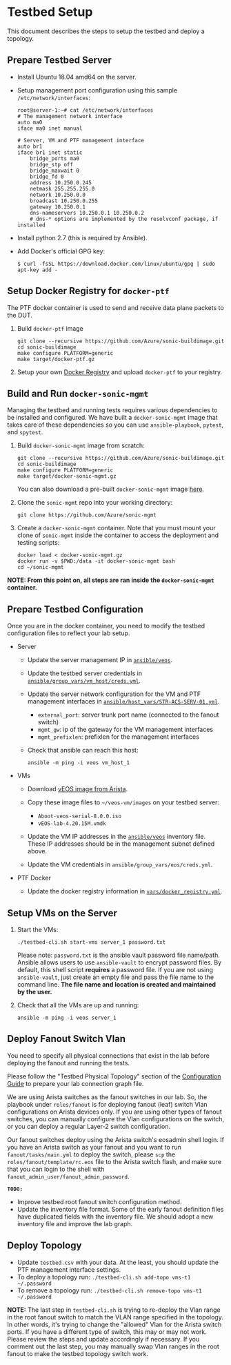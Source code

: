 # Testbed Setup

This document describes the steps to setup the testbed and deploy a topology.

## Prepare Testbed Server

- Install Ubuntu 18.04 amd64 on the server.
- Setup management port configuration using this sample `/etc/network/interfaces`:
    ```
    root@server-1:~# cat /etc/network/interfaces
    # The management network interface
    auto ma0
    iface ma0 inet manual

    # Server, VM and PTF management interface
    auto br1
    iface br1 inet static
        bridge_ports ma0
        bridge_stp off
        bridge_maxwait 0
        bridge_fd 0
        address 10.250.0.245
        netmask 255.255.255.0
        network 10.250.0.0
        broadcast 10.250.0.255
        gateway 10.250.0.1
        dns-nameservers 10.250.0.1 10.250.0.2
        # dns-* options are implemented by the resolvconf package, if installed
    ```

- Install python 2.7 (this is required by Ansible).
- Add Docker's official GPG key:
    ```
    $ curl -fsSL https://download.docker.com/linux/ubuntu/gpg | sudo apt-key add -
    ```

## Setup Docker Registry for `docker-ptf`

The PTF docker container is used to send and receive data plane packets to the DUT.

1. Build `docker-ptf` image
    ```
    git clone --recursive https://github.com/Azure/sonic-buildimage.git
    cd sonic-buildimage
    make configure PLATFORM=generic
    make target/docker-ptf.gz
    ```

2. Setup your own [Docker Registry](https://docs.docker.com/registry/) and upload `docker-ptf` to your registry.

## Build and Run `docker-sonic-mgmt`

Managing the testbed and running tests requires various dependencies to be installed and configured. We have built a `docker-sonic-mgmt` image that takes care of these dependencies so you can use `ansible-playbook`, `pytest`, and `spytest`.

1.  Build `docker-sonic-mgmt` image from scratch:
    ```
    git clone --recursive https://github.com/Azure/sonic-buildimage.git
    cd sonic-buildimage
    make configure PLATFORM=generic
    make target/docker-sonic-mgmt.gz
    ```

    You can also download a pre-built `docker-sonic-mgmt` image [here](https://sonic-jenkins.westus2.cloudapp.azure.com/job/bldenv/job/docker-sonic-mgmt/lastSuccessfulBuild/artifact/sonic-buildimage/target/docker-sonic-mgmt.gz).

2. Clone the `sonic-mgmt` repo into your working directory:
    ```
    git clone https://github.com/Azure/sonic-mgmt
    ```

3. Create a `docker-sonic-mgmt` container. Note that you must mount your clone of `sonic-mgmt` inside the container to access the deployment and testing scripts:
    ```
    docker load < docker-sonic-mgmt.gz
    docker run -v $PWD:/data -it docker-sonic-mgmt bash
    cd ~/sonic-mgmt
    ```

**NOTE: From this point on, all steps are ran inside the `docker-sonic-mgmt` container.**

## Prepare Testbed Configuration

Once you are in the docker container, you need to modify the testbed configuration files to reflect your lab setup.

- Server
    - Update the server management IP in [`ansible/veos`](/ansible/veos).

    - Update the testbed server credentials in [`ansible/group_vars/vm_host/creds.yml`](/ansible/group_vars/vm_host/creds.yml).

    - Update the server network configuration for the VM and PTF management interfaces in [`ansible/host_vars/STR-ACS-SERV-01.yml`](/ansible/host_vars/STR-ACS-SERV-01.yml).
        - `external_port`: server trunk port name (connected to the fanout switch)
        - `mgmt_gw`: ip of the gateway for the VM management interfaces
        - `mgmt_prefixlen`: prefixlen for the management interfaces

    - Check that ansible can reach this host:
        ```
        ansible -m ping -i veos vm_host_1
        ```

- VMs
    - Download [vEOS image from Arista](https://www.arista.com/en/support/software-download).

    - Copy these image files to `~/veos-vm/images` on your testbed server:
        - `Aboot-veos-serial-8.0.0.iso`
        - `vEOS-lab-4.20.15M.vmdk`

    - Update the VM IP addresses in the [`ansible/veos`](/ansible/veos) inventory file. These IP addresses should be in the management subnet defined above.

    - Update the VM credentials in `ansible/group_vars/eos/creds.yml`.

- PTF Docker
    - Update the docker registry information in [`vars/docker_registry.yml`](/ansible/vars/docker_registry.yml).

## Setup VMs on the Server

1. Start the VMs:
    ```
    ./testbed-cli.sh start-vms server_1 password.txt
    ```
    Please note: `password.txt` is the ansible vault password file name/path. Ansible allows users to use `ansible-vault` to encrypt password files. By default, this shell script **requires** a password file. If you are not using `ansible-vault`, just create an empty file and pass the file name to the command line. **The file name and location is created and maintained by the user.**

2. Check that all the VMs are up and running:
    ```
    ansible -m ping -i veos server_1
    ```

## Deploy Fanout Switch Vlan

You need to specify all physical connections that exist in the lab before deploying the fanout and running the tests.

Please follow the "Testbed Physical Topology" section of the [Configuration Guide](README.testbed.Config.md) to prepare your lab connection graph file.

We are using Arista switches as the fanout switches in our lab. So, the playbook under `roles/fanout` is for deploying fanout (leaf) switch Vlan configurations on Arista devices only. If you are using other types of fanout switches, you can manually configure the Vlan configurations on the switch, or you can deploy a regular Layer-2 switch configuration.

Our fanout switches deploy using the Arista switch's eosadmin shell login. If you have an Arista switch as your fanout and you want to run `fanout/tasks/main.yml` to deploy the switch, please `scp` the `roles/fanout/template/rc.eos` file to the Arista switch flash, and make sure that you can login to the shell with `fanout_admin_user/fanout_admin_password`.

**`TODO:`**
- Improve testbed root fanout switch configuration method.
- Update the inventory file format. Some of the early fanout definition files have duplicated fields with the inventory file. We should adopt a new inventory file and improve the lab graph.

## Deploy Topology

- Update `testbed.csv` with your data. At the least, you should update the PTF management interface settings.
- To deploy a topology run: ```./testbed-cli.sh add-topo vms-t1 ~/.password```
- To remove a topology run: ```./testbed-cli.sh remove-topo vms-t1 ~/.password```

**NOTE:** The last step in `testbed-cli.sh` is trying to re-deploy the Vlan range in the root fanout switch to match the VLAN range specified in the topology. In other words, it's trying to change the "allowed" Vlan for the Arista switch ports. If you have a different type of switch, this may or may not work. Please review the steps and update accordingly if necessary. If you comment out the last step, you may manually swap Vlan ranges in the root fanout to make the testbed topology switch work.
